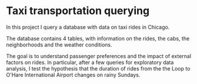 # Taxi transportation querying

In this project I query a database with data on taxi rides in Chicago.

The database contains 4 tables, with information on the rides, the cabs, the neighborhoods and the weather conditions.

The goal is to understand passenger preferences and the impact of external factors on rides. In particular, after a few queries for exploratory data analysis, I test the hypothesis that the duration of rides from the the Loop to O'Hare International Airport changes on rainy Sundays.
